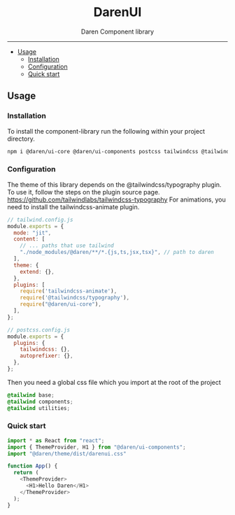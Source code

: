 <div align="center">
<h1>DarenUI</h1>

<p>Daren Component library</p>
</div>

---

<!-- START doctoc generated TOC please keep comment here to allow auto update -->
<!-- DON'T EDIT THIS SECTION, INSTEAD RE-RUN doctoc TO UPDATE -->

- [Usage](#usage)
  - [Installation](#installation)
  - [Configuration](#configuration)
  - [Quick start](#quick-start)

<!-- END doctoc generated TOC please keep comment here to allow auto update -->

## Usage

### Installation

To install the component-library run the following within your project directory.

```sh
npm i @daren/ui-core @daren/ui-components postcss tailwindcss @tailwindcss/typography @heroicons/react@2 tailwindcss-animate
```

### Configuration

The theme of this library depends on the @tailwindcss/typography plugin. To use it, follow the steps on the plugin source page. https://github.com/tailwindlabs/tailwindcss-typography
For animations, you need to install the tailwindcss-animate plugin.


```js
// tailwind.config.js
module.exports = {
  mode: "jit",
  content: [
    // ... paths that use tailwind
    "./node_modules/@daren/**/*.{js,ts,jsx,tsx}", // path to daren
  ],
  theme: {
    extend: {},
  },
  plugins: [
    require('tailwindcss-animate'),
    require('@tailwindcss/typography'),
    require("@daren/ui-core"),
  ],
};
```

```js
// postcss.config.js
module.exports = {
  plugins: {
    tailwindcss: {},
    autoprefixer: {},
  },
};
```

Then you need a global css file which you import at the root of the project

```css
@tailwind base;
@tailwind components;
@tailwind utilities;
```

### Quick start

```js
import * as React from "react";
import { ThemeProvider, H1 } from "@daren/ui-components";
import "@daren/theme/dist/darenui.css"

function App() {
  return (
    <ThemeProvider>
      <H1>Hello Daren</H1>
    </ThemeProvider>
  );
}
```

